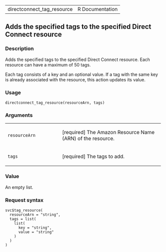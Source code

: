 <table style="width: 100%;">
<tbody>
<tr class="odd">
<td>directconnect_tag_resource</td>
<td style="text-align: right;">R Documentation</td>
</tr>
</tbody>
</table>

## Adds the specified tags to the specified Direct Connect resource

### Description

Adds the specified tags to the specified Direct Connect resource. Each
resource can have a maximum of 50 tags.

Each tag consists of a key and an optional value. If a tag with the same
key is already associated with the resource, this action updates its
value.

### Usage

    directconnect_tag_resource(resourceArn, tags)

### Arguments

<table>
<colgroup>
<col style="width: 35%" />
<col style="width: 65%" />
</colgroup>
<tbody>
<tr class="odd">
<td><code
id="directconnect_tag_resource_:_resourceArn">resourceArn</code></td>
<td><p>[required] The Amazon Resource Name (ARN) of the
resource.</p></td>
</tr>
<tr class="even">
<td><code id="directconnect_tag_resource_:_tags">tags</code></td>
<td><p>[required] The tags to add.</p></td>
</tr>
</tbody>
</table>

### Value

An empty list.

### Request syntax

    svc$tag_resource(
      resourceArn = "string",
      tags = list(
        list(
          key = "string",
          value = "string"
        )
      )
    )
